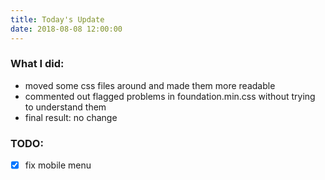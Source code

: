 ```yaml
---
title: Today's Update
date: 2018-08-08 12:00:00
---
```


### What I did:
- moved some css files around and made them more readable
- commented out flagged problems in foundation.min.css without trying to understand them
- final result: no change

### TODO:
- [x] fix mobile menu